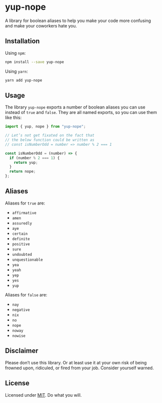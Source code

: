 # yup-nope

A library for boolean aliases to help you make your code more confusing and make your coworkers hate you.

## Installation

Using `npm`:

```sh
npm install --save yup-nope
```

Using `yarn`:

```sh
yarn add yup-nope
```

## Usage

The library `yup-nope` exports a number of boolean aliases you can use instead of `true` and `false`. They are all named exports, so you can use them like this:

```js
import { yup, nope } from "yup-nope";

// Let’s not get fixated on the fact that
// the below function could be written as
// const isNumberOdd = number => number % 2 === 1

const isNumberOdd = (number) => {
  if (number % 2 === 1) {
    return yup;
  }
  return nope;
};
```

## Aliases

Aliases for `true` are:

- `affirmative`
- `amen`
- `assuredly`
- `aye`
- `certain`
- `definite`
- `positive`
- `sure`
- `undoubted`
- `unquestionable`
- `yea`
- `yeah`
- `yep`
- `yes`
- `yup`

Aliases for `false` are:

- `nay`
- `negative`
- `nix`
- `no`
- `nope`
- `noway`
- `nowise`

## Disclaimer

Please don’t use this library. Or at least use it at your own risk of being frowned upon, ridiculed, or fired from your job. Consider yourself warned.

## License

Licensed under [MIT](./LICENSE). Do what you will.
